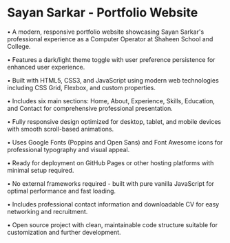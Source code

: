# Sayan Sarkar - Portfolio Website

• A modern, responsive portfolio website showcasing Sayan Sarkar's professional experience as a Computer Operator at Shaheen School and College.

• Features a dark/light theme toggle with user preference persistence for enhanced user experience.

• Built with HTML5, CSS3, and JavaScript using modern web technologies including CSS Grid, Flexbox, and custom properties.

• Includes six main sections: Home, About, Experience, Skills, Education, and Contact for comprehensive professional presentation.

• Fully responsive design optimized for desktop, tablet, and mobile devices with smooth scroll-based animations.

• Uses Google Fonts (Poppins and Open Sans) and Font Awesome icons for professional typography and visual appeal.

• Ready for deployment on GitHub Pages or other hosting platforms with minimal setup required.

• No external frameworks required - built with pure vanilla JavaScript for optimal performance and fast loading.

• Includes professional contact information and downloadable CV for easy networking and recruitment.

• Open source project with clean, maintainable code structure suitable for customization and further development. 